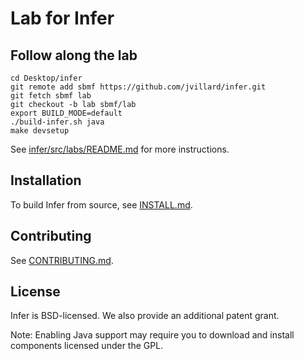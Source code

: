 # Lab for Infer

## Follow along the lab

```
cd Desktop/infer
git remote add sbmf https://github.com/jvillard/infer.git
git fetch sbmf lab
git checkout -b lab sbmf/lab
export BUILD_MODE=default
./build-infer.sh java
make devsetup
```

See [infer/src/labs/README.md](./infer/src/labs/README.md) for more instructions.

## Installation

To build Infer from source, see [INSTALL.md](./INSTALL.md).

## Contributing

See [CONTRIBUTING.md](./CONTRIBUTING.md).

## License

Infer is BSD-licensed. We also provide an additional patent grant.

Note: Enabling Java support may require you to download and install 
components licensed under the GPL.
